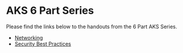 # AKS 6 Part Series

Please find the links below to the handouts from the 6 Part AKS Series.

- [Networking](./1-networking.md)
- [Security Best Practices](./2-security-best-practices.md)
